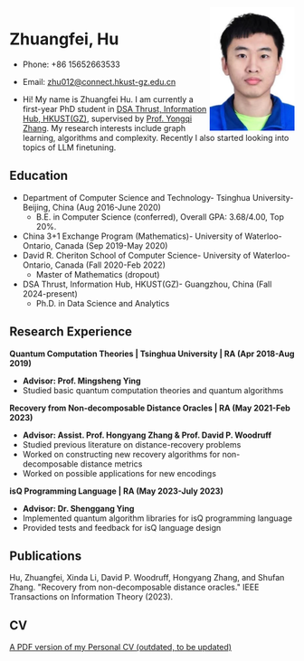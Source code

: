 <img src="./profile.jpg" alt="Profile Picture" align="right" width="150">

# Zhuangfei, Hu
- Phone: +86 15652663533	
- Email: zhu012@connect.hkust-gz.edu.cn


- Hi! My name is Zhuangfei Hu. I am currently a first-year PhD student in [DSA Thrust, Information Hub, HKUST(GZ)](https://dsa.hkust-gz.edu.cn/), supervised by [Prof. Yongqi Zhang](https://yzhangee.github.io/). My research interests include graph learning, algorithms and complexity. Recently I also started looking into topics of LLM finetuning. 

## Education	
- Department of Computer Science and Technology- Tsinghua University- Beijing, China (Aug 2016-June 2020)
  - B.E. in Computer Science (conferred), Overall GPA: 3.68/4.00, Top 20%.
- China 3+1 Exchange Program (Mathematics)- University of Waterloo- Ontario, Canada (Sep 2019-May 2020)
- David R. Cheriton School of Computer Science- University of Waterloo- Ontario, Canada	(Fall 2020-Feb 2022)
  - Master of Mathematics (dropout)
- DSA Thrust, Information Hub, HKUST(GZ)- Guangzhou, China (Fall 2024-present)
  - Ph.D. in Data Science and Analytics

## Research Experience		                                                                                                                                                         
**Quantum Computation Theories | Tsinghua University | RA	(Apr 2018-Aug 2019)**
- **Advisor: Prof. Mingsheng Ying**
- Studied basic quantum computation theories and quantum algorithms
  
**Recovery from Non-decomposable Distance Oracles | RA	(May 2021-Feb 2023)**
- **Advisor: Assist. Prof. Hongyang Zhang & Prof. David P. Woodruff**
- Studied previous literature on distance-recovery problems
- Worked on constructing new recovery algorithms for non-decomposable distance metrics
- Worked on possible applications for new encodings

**isQ Programming Language | RA	(May 2023-July 2023)**
- **Advisor: Dr. Shenggang Ying**
- Implemented quantum algorithm libraries for isQ programming language
- Provided tests and feedback for isQ language design

## Publications                                                                                                                                                  

Hu, Zhuangfei, Xinda Li, David P. Woodruff, Hongyang Zhang, and Shufan Zhang. "Recovery from non-decomposable distance oracles." IEEE Transactions on Information Theory (2023).

## CV
[A PDF version of my Personal CV (outdated, to be updated)](Zhuangfei_Hu_resume.pdf)
